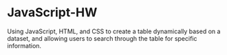 # JavaScript-HW
Using JavaScript, HTML, and CSS to create a table dynamically based on a dataset, and allowing users to search through the table for specific information.
